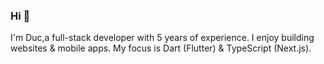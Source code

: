 ### Hi 👋
I'm Duc,a full-stack developer with 5 years of experience. I enjoy building websites & mobile apps. My focus is Dart (Flutter) & TypeScript (Next.js).

